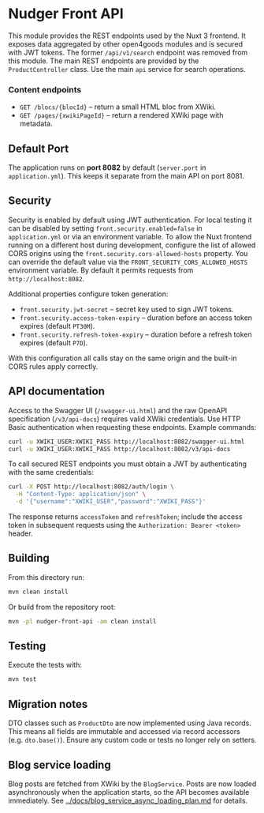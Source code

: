# Nudger Front API

This module provides the REST endpoints used by the Nuxt 3 frontend. It exposes data aggregated by other open4goods modules and is secured with JWT tokens.
The former `/api/v1/search` endpoint was removed from this module.
The main REST endpoints are provided by the `ProductController` class.
Use the main `api` service for search operations.

### Content endpoints

- `GET /blocs/{blocId}` – return a small HTML bloc from XWiki.
- `GET /pages/{xwikiPageId}` – return a rendered XWiki page with metadata.

## Default Port

The application runs on **port 8082** by default (`server.port` in `application.yml`). This keeps it separate from the main API on port 8081.

## Security

Security is enabled by default using JWT authentication. For local testing it can be disabled by setting
`front.security.enabled=false` in `application.yml` or via an environment variable.
To allow the Nuxt frontend running on a different host during development, configure the list of allowed
CORS origins using the `front.security.cors-allowed-hosts` property. You can override the default value
via the `FRONT_SECURITY_CORS_ALLOWED_HOSTS` environment variable. By default it permits requests from
`http://localhost:8082`.

Additional properties configure token generation:

- `front.security.jwt-secret` – secret key used to sign JWT tokens.
- `front.security.access-token-expiry` – duration before an access token expires (default `PT30M`).
- `front.security.refresh-token-expiry` – duration before a refresh token expires (default `P7D`).

With this configuration all calls stay on the same origin and the built-in CORS
rules apply correctly.

## API documentation

Access to the Swagger UI (`/swagger-ui.html`) and the raw OpenAPI specification
(`/v3/api-docs`) requires valid XWiki credentials. Use HTTP Basic
authentication when requesting these endpoints. Example commands:

```bash
curl -u XWIKI_USER:XWIKI_PASS http://localhost:8082/swagger-ui.html
curl -u XWIKI_USER:XWIKI_PASS http://localhost:8082/v3/api-docs
```

To call secured REST endpoints you must obtain a JWT by authenticating with the
same credentials:

```bash
curl -X POST http://localhost:8082/auth/login \
  -H "Content-Type: application/json" \
  -d '{"username":"XWIKI_USER","password":"XWIKI_PASS"}'
```

The response returns `accessToken` and `refreshToken`; include the access token
in subsequent requests using the `Authorization: Bearer <token>` header.

## Building

From this directory run:

```bash
mvn clean install
```

Or build from the repository root:

```bash
mvn -pl nudger-front-api -am clean install
```

## Testing

Execute the tests with:

```bash
mvn test
```

## Migration notes

DTO classes such as `ProductDto` are now implemented using Java records. This
means all fields are immutable and accessed via record accessors
(e.g. `dto.base()`). Ensure any custom code or tests no longer rely on
setters.

## Blog service loading

Blog posts are fetched from XWiki by the `BlogService`. Posts are now loaded asynchronously when the application starts, so the API becomes available immediately. See [../docs/blog_service_async_loading_plan.md](../docs/blog_service_async_loading_plan.md) for details.
